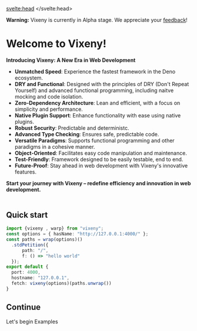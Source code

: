<script>
  import PreviousNext from "$lib/components/PreviousNext.svelte"
  import FancyLink from "$lib/components/FancyLink.svelte"
  import Tabs from "$lib/components/Tabs.svelte"

  let tab = 0;
</script>
<svelte:head>
    <title>Vixeny - Unleash the Power of Multi-Paradigm Programming</title>
    <meta name="description" content="Vixeny is a multi-paradigm web development framework, optimizing developer experience, application speed, and functional programming capabilities. Start your journey with Vixeny to create robust, maintainable, and efficient web applications.">
</svelte:head>


<div class="warning">
  <strong>Warning:</strong> Vixeny is currently in Alpha stage. We appreciate your <a href="https://github.com/mimiMonads/vixeny/issues">feedback</a>!
</div>

# Welcome to Vixeny!


**Introducing Vixeny: A New Era in Web Development**

*   **Unmatched Speed**: Experience the fastest framework in the Deno ecosystem.
*   **DRY and Functional**: Designed with the principles of DRY (Don't Repeat Yourself) and advanced functional programming, including naitve mocking and code isolation.
*   **Zero-Dependency Architecture**: Lean and efficient, with a focus on simplicity and performance.
*   **Native Plugin Support**: Enhance functionality with ease using native plugins.
*   **Robust Security**: Predictable and deterministc.
*   **Advanced Type Checking**: Ensures safe, predictable code.
*   **Versatile Paradigms**: Supports functional programming and other paradigms in a cohesive manner.
*   **Object-Oriented**: Facilitates easy code manipulation and maintenance.
*   **Test-Friendly**: Framework designed to be easily testable, end to end.
*   **Future-Proof**: Stay ahead in web development with Vixeny's innovative features.

**Start your journey with Vixeny – redefine efficiency and innovation in web development.**
<h2 style="margin-top: 48px;">
Quick start
</h2>

```ts
import {vixeny , warp} from "vixeny";

const options = { hasName: "http://127.0.0.1:4000/" };

const paths = wrap(options)()
  .stdPetition({
      path: "/",
      f: () => "hello world"
  });

export default {
  port: 4000,
  hostname: "127.0.0.1",
  fetch: vixeny(options)(paths.unwrap())
}
```

## Continue

<div>
<FancyLink href="/framework/init">Let's begin</FancyLink>
<FancyLink href="/examples">Examples</FancyLink>
</div>

<style>
div > :global(*:not(:last-child)) {
margin-bottom: 8px;
}
a { display: inline-block;margin: 0; }
</style>
